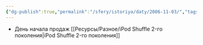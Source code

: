 ```yaml
---
{"dg-publish":true,"permalink":"/sfery/istoriya/daty/2006-11-03/","tags":["История"]}
---
```


- День начала продаж [[Ресурсы/Разное/iPod Shuffle 2-го поколения\|iPod Shuffle 2-го поколения]] 